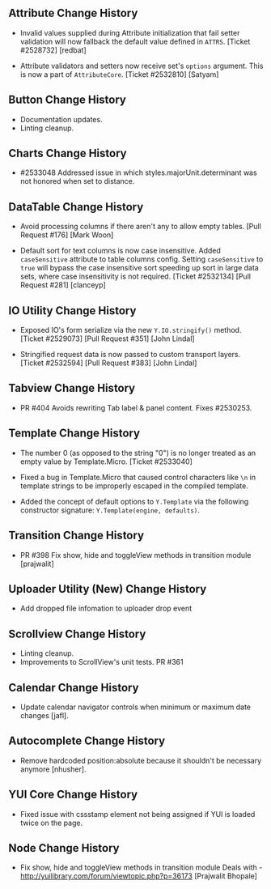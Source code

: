 ## Attribute Change History

* Invalid values supplied during Attribute initialization that fail setter
  validation will now fallback the default value defined in `ATTRS`.
  [Ticket #2528732] [redbat]

* Attribute validators and setters now receive set's `options` argument. This is
  now a part of `AttributeCore`. [Ticket #2532810] [Satyam]

## Button Change History

* Documentation updates.	
* Linting cleanup.

## Charts Change History

* #2533048 Addressed issue in which styles.majorUnit.determinant was not honored when set to distance.

## DataTable Change History

* Avoid processing columns if there aren't any to allow empty tables.
  [Pull Request #176] [Mark Woon]

* Default sort for text columns is now case insensitive. Added `caseSensitive`
  attribute to table columns config. Setting `caseSensitive` to `true` will
  bypass the case insensitive sort speeding up sort in large data sets, where
  case insensitivity is not required. [Ticket #2532134] [Pull Request #281]
  [clanceyp]

## IO Utility Change History

* Exposed IO's form serialize via the new `Y.IO.stringify()` method.
  [Ticket #2529073] [Pull Request #351] [John Lindal]

* Stringified request data is now passed to custom transport layers.
  [Ticket #2532594] [Pull Request #383] [John Lindal]

## Tabview Change History

* PR #404 Avoids rewriting Tab label & panel content. Fixes #2530253.

## Template Change History

* The number 0 (as opposed to the string "0") is no longer treated as an empty
  value by Template.Micro. [Ticket #2533040]

* Fixed a bug in Template.Micro that caused control characters like `\n` in
  template strings to be improperly escaped in the compiled template.

* Added the concept of default options to `Y.Template` via the following
  constructor signature: `Y.Template(engine, defaults)`.

## Transition Change History

* PR #398 Fix show, hide and toggleView methods in transition module [prajwalit]

## Uploader Utility (New) Change History

 * Add dropped file infomation to uploader drop event

## Scrollview Change History

* Linting cleanup.
* Improvements to ScrollView's unit tests. PR #361

## Calendar Change History

* Update calendar navigator controls when minimum or maximum date changes [jafl].

## Autocomplete Change History

* Remove hardcoded position:absolute because it shouldn't be necessary anymore [nhusher].

## YUI Core Change History

* Fixed issue with cssstamp element not being assigned if YUI is loaded twice on the page.

## Node Change History

* Fix show, hide and toggleView methods in transition module Deals with -http://yuilibrary.com/forum/viewtopic.php?p=36173 [Prajwalit Bhopale]
